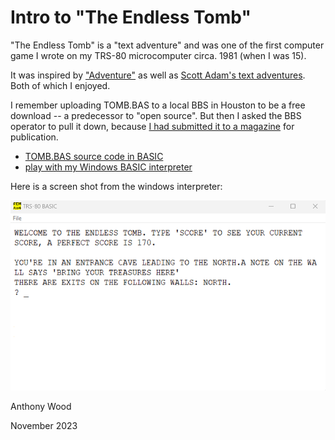# Intro to  "The Endless Tomb"

"The Endless Tomb" is a "text adventure" and was one of the first computer game I wrote on my TRS-80 microcomputer circa. 1981 (when I was 15). 

It was inspired by ["Adventure"](https://en.wikipedia.org/wiki/Colossal_Cave_Adventure) as well as 
[Scott Adam's text adventures](https://en.wikipedia.org/wiki/List_of_Scott_Adams_Adventure_video_games).  Both of which I enjoyed.  

I remember uploading TOMB.BAS to a local BBS in Houston to be a free download -- a predecessor to "open source".
 But then I asked the BBS operator to pull it down, because [I had submitted it to a magazine](../../scans/1981-7-20-creative-computing-tomb.jpg)
 for publication.    

   -  [TOMB.BAS source code in BASIC](./tomb.bas.txt)
   -  [play with my Windows BASIC interpreter](../../windows/basic-classics/classic-basic-games-v1.0.zip)

Here is a screen shot from the windows interpreter:

 ![Endless Tomb Screen Grab](./screenshot.png)


Anthony Wood

November 2023

